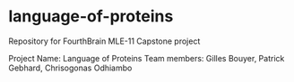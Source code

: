 # language-of-proteins
Repository for FourthBrain MLE-11 Capstone project 

Project Name: Language of Proteins
Team members: Gilles Bouyer, Patrick Gebhard, Chrisogonas Odhiambo
